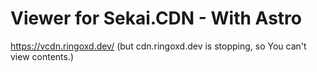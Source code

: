 # Viewer for Sekai.CDN - With Astro

https://vcdn.ringoxd.dev/ (but cdn.ringoxd.dev is stopping, so You can't view contents.)
